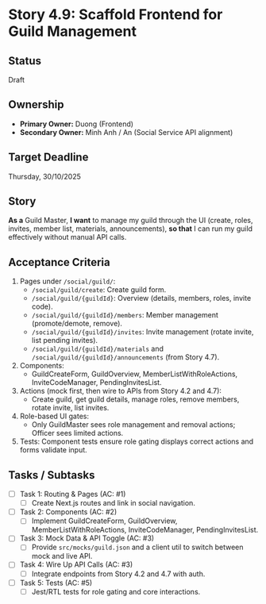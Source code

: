 # Story 4.9: Scaffold Frontend for Guild Management

## Status

Draft

## Ownership

* **Primary Owner:** Duong (Frontend)
* **Secondary Owner:** Minh Anh / An (Social Service API alignment)

## Target Deadline

Thursday, 30/10/2025

## Story

**As a** Guild Master,
**I want** to manage my guild through the UI (create, roles, invites, member list, materials, announcements),
**so that** I can run my guild effectively without manual API calls.

## Acceptance Criteria

1. Pages under `/social/guild/`:
   - `/social/guild/create`: Create guild form.
   - `/social/guild/{guildId}`: Overview (details, members, roles, invite code).
   - `/social/guild/{guildId}/members`: Member management (promote/demote, remove).
   - `/social/guild/{guildId}/invites`: Invite management (rotate invite, list pending invites).
   - `/social/guild/{guildId}/materials` and `/social/guild/{guildId}/announcements` (from Story 4.7).
2. Components:
   - GuildCreateForm, GuildOverview, MemberListWithRoleActions, InviteCodeManager, PendingInvitesList.
3. Actions (mock first, then wire to APIs from Story 4.2 and 4.7):
   - Create guild, get guild details, manage roles, remove members, rotate invite, list invites.
4. Role-based UI gates:
   - Only GuildMaster sees role management and removal actions; Officer sees limited actions.
5. Tests: Component tests ensure role gating displays correct actions and forms validate input.

## Tasks / Subtasks

- [ ] Task 1: Routing & Pages (AC: #1)
  - [ ] Create Next.js routes and link in social navigation.
- [ ] Task 2: Components (AC: #2)
  - [ ] Implement GuildCreateForm, GuildOverview, MemberListWithRoleActions, InviteCodeManager, PendingInvitesList.
- [ ] Task 3: Mock Data & API Toggle (AC: #3)
  - [ ] Provide `src/mocks/guild.json` and a client util to switch between mock and live API.
- [ ] Task 4: Wire Up API Calls (AC: #3)
  - [ ] Integrate endpoints from Story 4.2 and 4.7 with auth.
- [ ] Task 5: Tests (AC: #5)
  - [ ] Jest/RTL tests for role gating and core interactions.